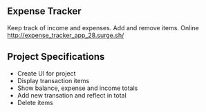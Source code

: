 ## Expense Tracker

Keep track of income and expenses. Add and remove items.
Online http://expense_tracker_app_28.surge.sh/

## Project Specifications

- Create UI for project
- Display transaction items
- Show balance, expense and income totals
- Add new transation and reflect in total
- Delete items
